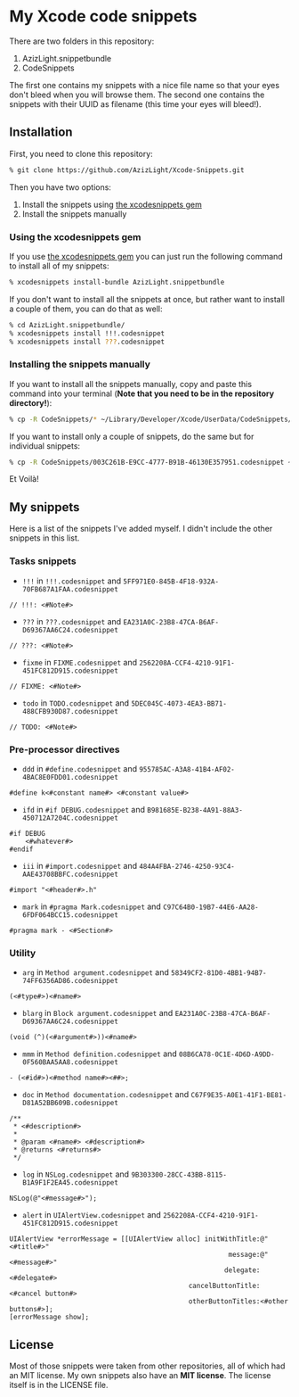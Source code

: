 My Xcode code snippets
======================

There are two folders in this repository:

1. AzizLight.snippetbundle
2. CodeSnippets

The first one contains my snippets with a nice file name so that your
eyes don't bleed when you will browse them. The second one contains
the snippets with their UUID as filename (this time your eyes will
bleed!).

Installation
------------

First, you need to clone this repository:

~~~sh
% git clone https://github.com/AzizLight/Xcode-Snippets.git
~~~

Then you have two options:

1. Install the snippets using [the xcodesnippets gem](https://github.com/AzizLight/xcodesnippets)
2. Install the snippets manually

### Using the xcodesnippets gem

If you use [the xcodesnippets gem](https://github.com/AzizLight/xcodesnippets) you can just run the following command to install all of my snippets:

```sh
% xcodesnippets install-bundle AzizLight.snippetbundle
```

If you don't want to install all the snippets at once, but rather want
to install a couple of them, you can do that as well:

```sh
% cd AzizLight.snippetbundle/
% xcodesnippets install !!!.codesnippet
% xcodesnippets install ???.codesnippet
```

### Installing the snippets manually

If you want to install all the snippets manually, copy and paste this
command into your terminal (**Note that you need to be in the repository directory!**):

```sh
% cp -R CodeSnippets/* ~/Library/Developer/Xcode/UserData/CodeSnippets/
```

If you want to install only a couple of snippets, do the same but for
individual snippets:

```sh
% cp -R CodeSnippets/003C261B-E9CC-4777-B91B-46130E357951.codesnippet ~/Library/Developer/Xcode/UserData/CodeSnippets/
```

Et Voil&agrave;!

My snippets
-----------

Here is a list of the snippets I've added myself. I didn't include the other snippets in this list.

### Tasks snippets

- `!!!` in `!!!.codesnippet` and `5FF971E0-845B-4F18-932A-70FB687A1FAA.codesnippet`

```objc
// !!!: <#Note#>
```

- `???` in `???.codesnippet` and `EA231A0C-23B8-47CA-B6AF-D69367AA6C24.codesnippet`

```objc
// ???: <#Note#>
```

- `fixme` in `FIXME.codesnippet` and `2562208A-CCF4-4210-91F1-451FC812D915.codesnippet`

```objc
// FIXME: <#Note#>
```

- `todo` in `TODO.codesnippet` and `5DEC045C-4073-4EA3-BB71-488CFB930D87.codesnippet`

```objc
// TODO: <#Note#>
```

### Pre-processor directives

- `ddd` in `#define.codesnippet` and `955785AC-A3A8-41B4-AF02-4BAC8E0FDD01.codesnippet`

```objc
#define k<#constant name#> <#constant value#>
```

- `ifd` in `#if DEBUG.codesnippet` and `B981685E-B238-4A91-88A3-450712A7204C.codesnippet`

```objc
#if DEBUG
	<#whatever#>
#endif
```

- `iii` in `#import.codesnippet` and `484A4FBA-2746-4250-93C4-AAE43708BBFC.codesnippet`

```objc
#import "<#header#>.h"
```

- `mark` in `#pragma Mark.codesnippet` and `C97C64B0-19B7-44E6-AA28-6FDF064BCC15.codesnippet`

```objc
#pragma mark - <#Section#>
```

### Utility

- `arg` in `Method argument.codesnippet` and `58349CF2-81D0-4BB1-94B7-74FF6356AD86.codesnippet`

```objc
(<#type#>)<#name#>
```

- `blarg` in `Block argument.codesnippet` and `EA231A0C-23B8-47CA-B6AF-D69367AA6C24.codesnippet`

```objc
(void (^)(<#argument#>))<#name#>
```

- `mmm` in `Method definition.codesnippet` and `08B6CA78-0C1E-4D6D-A9DD-0F560BAA5AA8.codesnippet`

```objc
- (<#id#>)<#method name#><##>;
```

- `doc` in `Method documentation.codesnippet` and `C67F9E35-A0E1-41F1-BE81-D81A52BB609B.codesnippet`

```objc
/**
 * <#description#>
 *
 * @param <#name#> <#description#>
 * @returns <#returns#>
 */
```

- `log` in `NSLog.codesnippet` and `9B303300-28CC-43BB-8115-B1A9F1F2EA45.codesnippet`

```objc
NSLog(@"<#message#>");
```

- `alert` in `UIAlertView.codesnippet` and `2562208A-CCF4-4210-91F1-451FC812D915.codesnippet`

```objc
UIAlertView *errorMessage = [[UIAlertView alloc] initWithTitle:@"<#title#>"
		                                               message:@"<#message#>"
		                                              delegate:<#delegate#>
                                             cancelButtonTitle:<#cancel button#>
                                             otherButtonTitles:<#other buttons#>];
[errorMessage show];
```

License
-------

Most of those snippets were taken from other repositories, all of which
had an MIT license. My own snippets also have an **MIT license**. The
license itself is in the LICENSE file.
